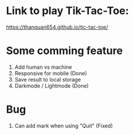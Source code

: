 # Link to play Tik-Tac-Toe:

https://thanquan654.github.io/tic-tac-toe/

# Some comming feature

1. Add human vs machine
2. Responsive for mobile (Done)
3. Save result to local storage
4. Darkmode / Lightmode (Done)

# Bug

1. Can add mark when using "Quit" (Fixed)
